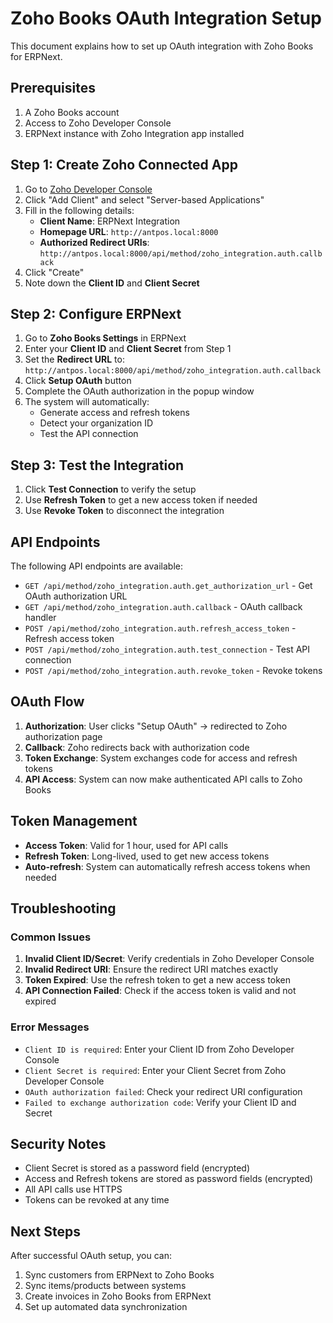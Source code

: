 # Zoho Books OAuth Integration Setup

This document explains how to set up OAuth integration with Zoho Books for ERPNext.

## Prerequisites

1. A Zoho Books account
2. Access to Zoho Developer Console
3. ERPNext instance with Zoho Integration app installed

## Step 1: Create Zoho Connected App

1. Go to [Zoho Developer Console](https://api-console.zoho.com/)
2. Click "Add Client" and select "Server-based Applications"
3. Fill in the following details:
   - **Client Name**: ERPNext Integration
   - **Homepage URL**: `http://antpos.local:8000`
   - **Authorized Redirect URIs**: `http://antpos.local:8000/api/method/zoho_integration.auth.callback`
4. Click "Create"
5. Note down the **Client ID** and **Client Secret**

## Step 2: Configure ERPNext

1. Go to **Zoho Books Settings** in ERPNext
2. Enter your **Client ID** and **Client Secret** from Step 1
3. Set the **Redirect URL** to: `http://antpos.local:8000/api/method/zoho_integration.auth.callback`
4. Click **Setup OAuth** button
5. Complete the OAuth authorization in the popup window
6. The system will automatically:
   - Generate access and refresh tokens
   - Detect your organization ID
   - Test the API connection

## Step 3: Test the Integration

1. Click **Test Connection** to verify the setup
2. Use **Refresh Token** to get a new access token if needed
3. Use **Revoke Token** to disconnect the integration

## API Endpoints

The following API endpoints are available:

- `GET /api/method/zoho_integration.auth.get_authorization_url` - Get OAuth authorization URL
- `GET /api/method/zoho_integration.auth.callback` - OAuth callback handler
- `POST /api/method/zoho_integration.auth.refresh_access_token` - Refresh access token
- `POST /api/method/zoho_integration.auth.test_connection` - Test API connection
- `POST /api/method/zoho_integration.auth.revoke_token` - Revoke tokens

## OAuth Flow

1. **Authorization**: User clicks "Setup OAuth" → redirected to Zoho authorization page
2. **Callback**: Zoho redirects back with authorization code
3. **Token Exchange**: System exchanges code for access and refresh tokens
4. **API Access**: System can now make authenticated API calls to Zoho Books

## Token Management

- **Access Token**: Valid for 1 hour, used for API calls
- **Refresh Token**: Long-lived, used to get new access tokens
- **Auto-refresh**: System can automatically refresh access tokens when needed

## Troubleshooting

### Common Issues

1. **Invalid Client ID/Secret**: Verify credentials in Zoho Developer Console
2. **Invalid Redirect URI**: Ensure the redirect URI matches exactly
3. **Token Expired**: Use the refresh token to get a new access token
4. **API Connection Failed**: Check if the access token is valid and not expired

### Error Messages

- `Client ID is required`: Enter your Client ID from Zoho Developer Console
- `Client Secret is required`: Enter your Client Secret from Zoho Developer Console
- `OAuth authorization failed`: Check your redirect URI configuration
- `Failed to exchange authorization code`: Verify your Client ID and Secret

## Security Notes

- Client Secret is stored as a password field (encrypted)
- Access and Refresh tokens are stored as password fields (encrypted)
- All API calls use HTTPS
- Tokens can be revoked at any time

## Next Steps

After successful OAuth setup, you can:
1. Sync customers from ERPNext to Zoho Books
2. Sync items/products between systems
3. Create invoices in Zoho Books from ERPNext
4. Set up automated data synchronization
